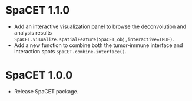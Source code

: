 # SpaCET 1.1.0

* Add an interactive visualization panel to browse the deconvolution and analysis results `SpaCET.visualize.spatialFeature(SpaCET_obj,interactive=TRUE)`.
* Add a new function to combine both the tumor-immune interface and interaction spots `SpaCET.combine.interface()`.

# SpaCET 1.0.0

* Release SpaCET package.
